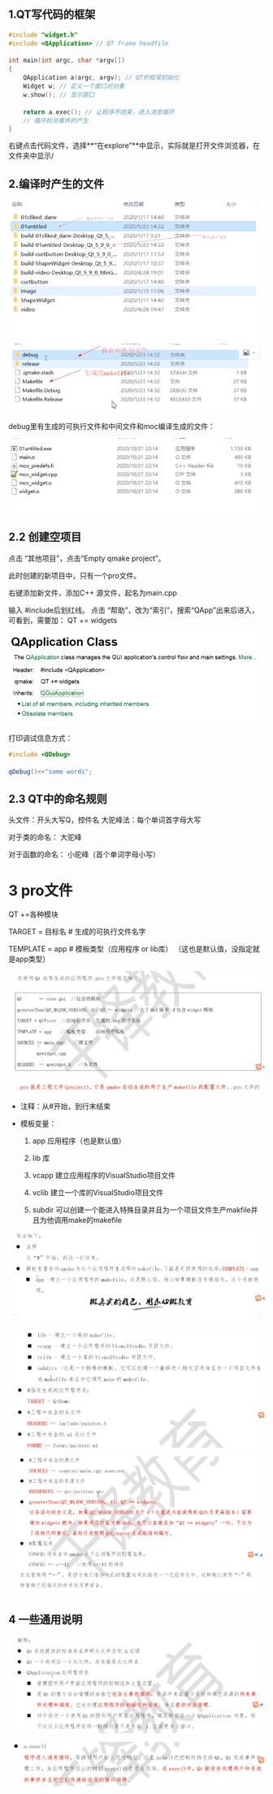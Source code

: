## 1.QT写代码的框架

```cpp
#include "widget.h"
#include <QApplication> // QT frame headfile

int main(int argc, char *argv[])
{
    QApplication a(argc, argv); // QT的框架初始化
    Widget w; // 定义一个窗口对对象
    w.show(); // 显示窗口

    return a.exec(); // 让程序不结束，进入消息循环
    // 循环检测事件的产生
}

```





右键点击代码文件，选择**“在explore”**中显示，实际就是打开文件浏览器，在文件夹中显示/

## 2.编译时产生的文件

![image-20201021222519860](images\image-20201021222519860.png)

debug里有生成的可执行文件和中间文件和moc编译生成的文件：

![image-20201021222601019](images\image-20201021222601019.png)



## 2.2 创建空项目

点击 “其他项目”，点击“Empty qmake project”。

此时创建的新项目中，只有一个pro文件。



右键添加新文件，添加C++ 源文件，起名为main.cpp

输入 #include<QApplication>后划红线。  点击 “帮助”，改为“索引”，搜索“QApp”出来后进入，可看到，需要加： QT += widgets

![image-20201021223430374](images\image-20201021223430374.png)

打印调试信息方式：

```cpp
#include <QDebug>

qDebug()<<"some words";
```

## 2.3 QT中的命名规则

 

头文件：开头大写Q，控件名  大驼峰法：每个单词首字母大写

对于类的命名： 大驼峰

对于函数的命名： 小驼峰（首个单词字母小写）

# 3 pro文件

QT +=各种模块

TARGET = 目标名  # 生成的可执行文件名字

TEMPLATE = app # 模板类型（应用程序 or  lib库） （这也是默认值，没指定就是app类型）

![image-20201021224729672](images\image-20201021224729672.png)

- 注释：从#开始，到行末结束

- 模板变量：

  1. app  应用程序（也是默认值）

  2. lib 库
  3. vcapp 建立应用程序的VisualStudio项目文件
  4. vclib 建立一个库的VisualStudio项目文件
  5. subdir 可以创建一个能进入特殊目录并且为一个项目文件生产makfile并且为他调用make的makefile

![image-20201021224927376](images\image-20201021224927376.png)

![image-20201021225039577](images\image-20201021225039577.png)

![image-20201021225431939](images\image-20201021225431939.png)

## 4 一些通用说明

![image-20201021230655152](images\image-20201021230655152.png)

![image-20201021232727401](images\image-20201021232727401.png)

